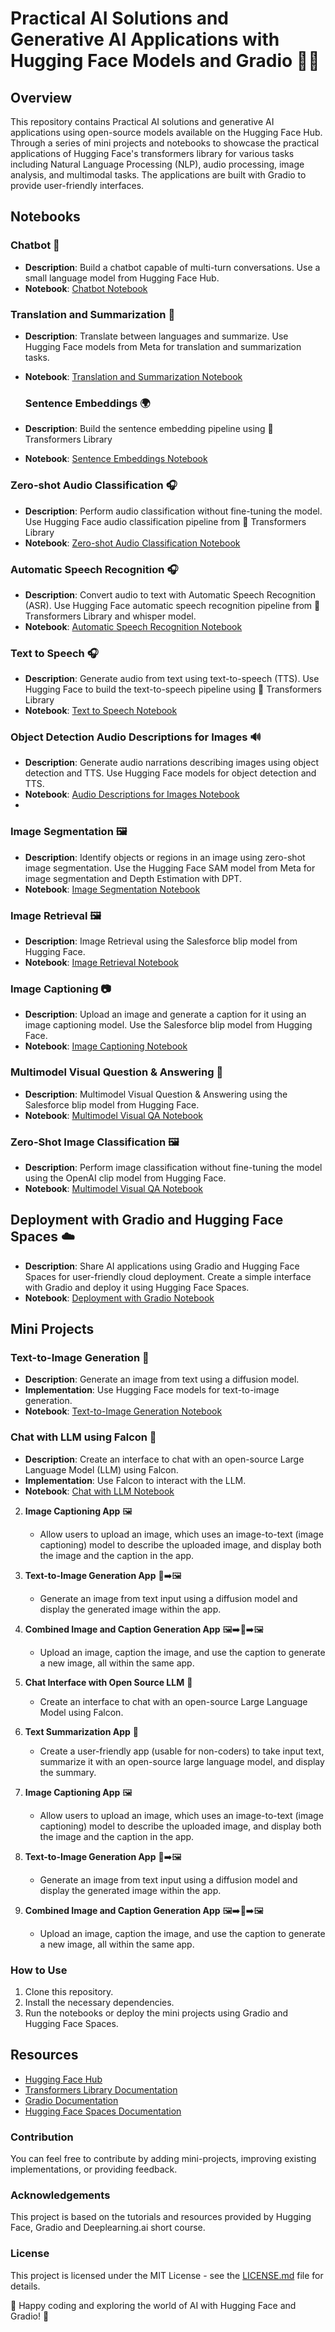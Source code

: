 #  Practical AI Solutions and Generative AI Applications with Hugging Face Models and Gradio 🤖🚀

## Overview
This repository contains Practical AI solutions and generative AI applications using open-source models available on the Hugging Face Hub. Through a series of mini projects and notebooks to showcase the practical applications of Hugging Face's transformers library for various tasks including Natural Language Processing (NLP), audio processing, image analysis, and multimodal tasks. The applications are built with Gradio to provide user-friendly interfaces.

## Notebooks

### Chatbot 🤖
- **Description**: Build a chatbot capable of multi-turn conversations. Use a small language model from Hugging Face Hub.
- **Notebook**: [Chatbot Notebook](notebooks/NLP_chatbot_pipeline.ipynb)

### Translation and Summarization 📄
- **Description**: Translate between languages and summarize. Use Hugging Face models from Meta for translation and summarization tasks.
- **Notebook**: [Translation and Summarization Notebook](notebooks/translation_and_summarization.ipynb)

  ### Sentence Embeddings 🌍
- **Description**: Build the sentence embedding pipeline using 🤗 Transformers Library
- **Notebook**: [Sentence Embeddings Notebook](notebooks/sentence_embeddings.ipynb)

### Zero-shot Audio Classification 🎧
- **Description**: Perform audio classification without fine-tuning the model. Use Hugging Face audio classification pipeline from 🤗 Transformers Library
- **Notebook**: [Zero-shot Audio Classification Notebook](notebooks/zero-shot_audio_classification.ipynb)

### Automatic Speech Recognition 🎧
- **Description**: Convert audio to text with Automatic Speech Recognition (ASR). Use Hugging Face automatic speech recognition pipeline from 🤗 Transformers Library and whisper model.
- **Notebook**: [Automatic Speech Recognition Notebook](notebooks/automatic_speech_recognition.ipynb)

### Text to Speech 🎧
- **Description**: Generate audio from text using text-to-speech (TTS). Use Hugging Face to build the text-to-speech pipeline using 🤗 Transformers Library
- **Notebook**: [Text to Speech Notebook](notebooks/text_to_speech.ipynb)

### Object Detection Audio Descriptions for Images 🔊
- **Description**: Generate audio narrations describing images using object detection and TTS. Use Hugging Face models for object detection and TTS.
- **Notebook**: [Audio Descriptions for Images Notebook](notebooks/object_detection.ipynb)
- 
### Image Segmentation 🖼️
- **Description**: Identify objects or regions in an image using zero-shot image segmentation. Use the Hugging Face SAM model from Meta for image segmentation and Depth Estimation with DPT.
- **Notebook**: [Image Segmentation Notebook](notebooks/segmentation.ipynb)

### Image Retrieval 🖼️
- **Description**: Image Retrieval using the Salesforce blip model from Hugging Face.
- **Notebook**: [Image Retrieval Notebook](notebooks/image_retrieval.ipynb)
  
### Image Captioning 📷
- **Description**: Upload an image and generate a caption for it using an image captioning model. Use the Salesforce blip model from Hugging Face.
- **Notebook**: [Image Captioning Notebook](notebooks/image_captioning.ipynb)

### Multimodel Visual Question & Answering 🌅
- **Description**: Multimodel Visual Question & Answering using the Salesforce blip model from Hugging Face.
- **Notebook**: [Multimodel Visual QA Notebook](notebooks/visual_q_and_a.ipynb)

### Zero-Shot Image Classification 🖼️
- **Description**: Perform image classification without fine-tuning the model using the OpenAI clip model from Hugging Face.
- **Notebook**: [Multimodel Visual QA Notebook](notebooks/zero_shot_image_classification.ipynb)

## Deployment with Gradio and Hugging Face Spaces ☁️
- **Description**: Share AI applications using Gradio and Hugging Face Spaces for user-friendly cloud deployment. Create a simple interface with Gradio and deploy it using Hugging Face Spaces.
- **Notebook**: [Deployment with Gradio Notebook](notebooks/hf_deployment.ipynb)

## Mini Projects

### Text-to-Image Generation 🎨
- **Description**: Generate an image from text using a diffusion model.
- **Implementation**: Use Hugging Face models for text-to-image generation.
- **Notebook**: [Text-to-Image Generation Notebook](notebooks/text_to_image.ipynb)

### Chat with LLM using Falcon 🦅
- **Description**: Create an interface to chat with an open-source Large Language Model (LLM) using Falcon.
- **Implementation**: Use Falcon to interact with the LLM.
- **Notebook**: [Chat with LLM Notebook](notebooks/chat_with_llm.ipynb)


2. **Image Captioning App** 🖼️
   - Allow users to upload an image, which uses an image-to-text (image captioning) model to describe the uploaded image, and display both the image and the caption in the app.

3. **Text-to-Image Generation App** 📝➡️🖼️
   - Generate an image from text input using a diffusion model and display the generated image within the app.

4. **Combined Image and Caption Generation App** 🖼️➡️📝➡️🖼️
   - Upload an image, caption the image, and use the caption to generate a new image, all within the same app.

5. **Chat Interface with Open Source LLM** 💬
   - Create an interface to chat with an open-source Large Language Model using Falcon.

1. **Text Summarization App** 📄
   - Create a user-friendly app (usable for non-coders) to take input text, summarize it with an open-source large language model, and display the summary.

2. **Image Captioning App** 🖼️
   - Allow users to upload an image, which uses an image-to-text (image captioning) model to describe the uploaded image, and display both the image and the caption in the app.

3. **Text-to-Image Generation App** 📝➡️🖼️
   - Generate an image from text input using a diffusion model and display the generated image within the app.

4. **Combined Image and Caption Generation App** 🖼️➡️📝➡️🖼️
   - Upload an image, caption the image, and use the caption to generate a new image, all within the same app.

### How to Use
1. Clone this repository.
2. Install the necessary dependencies.
3. Run the notebooks or deploy the mini projects using Gradio and Hugging Face Spaces.

## Resources

- [Hugging Face Hub](https://huggingface.co/models)
- [Transformers Library Documentation](https://huggingface.co/transformers/)
- [Gradio Documentation](https://gradio.app/docs)
- [Hugging Face Spaces Documentation](https://huggingface.co/spaces/)

### Contribution
You can feel free to contribute by adding mini-projects, improving existing implementations, or providing feedback.

### Acknowledgements
This project is based on the tutorials and resources provided by Hugging Face, Gradio and Deeplearning.ai short course.

### License
This project is licensed under the MIT License - see the [LICENSE.md](LICENSE.md) file for details.

🚀 Happy coding and exploring the world of AI with Hugging Face and Gradio! 🤖

